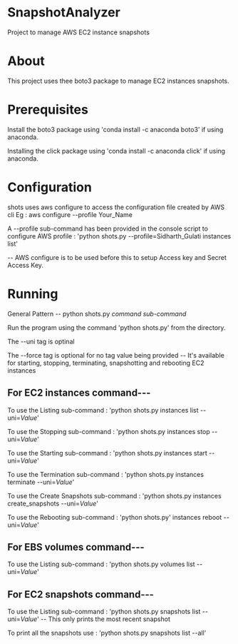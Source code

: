 # SnapshotAnalyzer
Project to manage AWS EC2 instance snapshots

# About

This project uses thee boto3 package to manage EC2 instances snapshots.

# Prerequisites

Install the boto3 package using  'conda install -c anaconda boto3' if using anaconda.

Installing the click package using 'conda install -c anaconda click' if using anaconda.

# Configuration

shots uses aws configure to access the configuration file created by AWS cli
Eg : aws configure --profile Your_Name

A --profile sub-command has been provided in the console script to configure AWS profile : 'python shots.py --profile=Sidharth_Gulati instances list'

-- AWS configure is to be used before this to setup Access key and Secret Access Key.

# Running

General Pattern -- python shots.py *command* *sub-command*

Run the program using the command 'python shots.py' from the directory.

The --uni tag is optinal

The --force tag is optional for no tag value being provided -- It's available for starting, stopping, terminating, snapshotting and rebooting EC2 instances

## For EC2 instances command--- 

To use the Listing sub-command : 'python shots.py instances list --uni=*Value*'

To use the Stopping sub-command : 'python shots.py instances stop --uni=*Value*'

To use the Starting sub-command : 'python shots.py instances start --uni=*Value*'

To use the Termination sub-command : 'python shots.py instances terminate --uni=*Value*'

To use the Create Snapshots sub-command : 'python shots.py instances create_snapshots --uni=*Value*'

To use the Rebooting sub-command : 'python shots.py' instances reboot --uni=*Value*'

## For EBS volumes command---

To use the Listing sub-command : 'python shots.py volumes list --uni=*Value*'

## For EC2 snapshots command---

To use the Listing sub-command : 'python shots.py snapshots list --uni=*Value*' -- This only prints the most recent snapshot

To print all the snapshots use : 'python shots.py snapshots list --all'